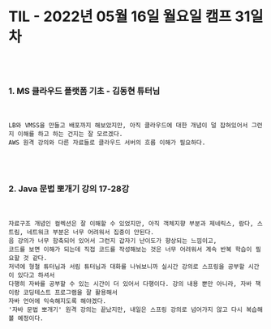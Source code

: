 # TIL - 2022년 05월 16일 월요일 캠프 31일차
<br>
<br>

### 1. MS 클라우드 플랫폼 기초 - 김동현 튜터님
<br>

    LB와 VMSS을 만들고 배포까지 해보았지만, 아직 클라우드에 대한 개념이 덜 잡혀있어서 그런지 이해를 하고 하는 건지는 잘 모르겠다.  
    AWS 원격 강의와 다른 자료들로 클라우드 서버의 흐름 이해가 필요하다. 

<br>
<br>

### 2. Java 문법 뽀개기 강의 17-28강

<br>

    자료구조 개념인 컬렉션은 잘 이해할 수 있었지만, 아직 객체지향 부분과 제네릭스, 람다, 스트림, 네트워크 부분은 너무 어려워서 집중이 안된다.  
    음 강의가 너무 함축되어 있어서 그런지 갑자기 난이도가 향상되는 느낌이고,  
    코드를 보면 이해가 되는데 직접 코드를 작성해보는 것은 너무 어려워서 계속 반복 학습이 필요할 것 같다.  
    저녁에 형철 튜터님과 서림 튜터님과 대화를 나눠보니까 실시간 강의로 스프링을 공부할 시간이 있다고 하셔서   
    다행히 자바를 공부할 수 있는 시간이 더 있어서 다행이다. 강의 내용 뿐만 아니라, 자바 책이랑 코딩테스트 프로그램을 잘 활용해서  
    자바 언어에 익숙해지도록 해야겠다.  
    '자바 문법 뽀개기' 원격 강의는 끝났지만, 내일은 스프링 강의로 넘어가지 않고 다시 복습해 볼 예정이다. 

<br>